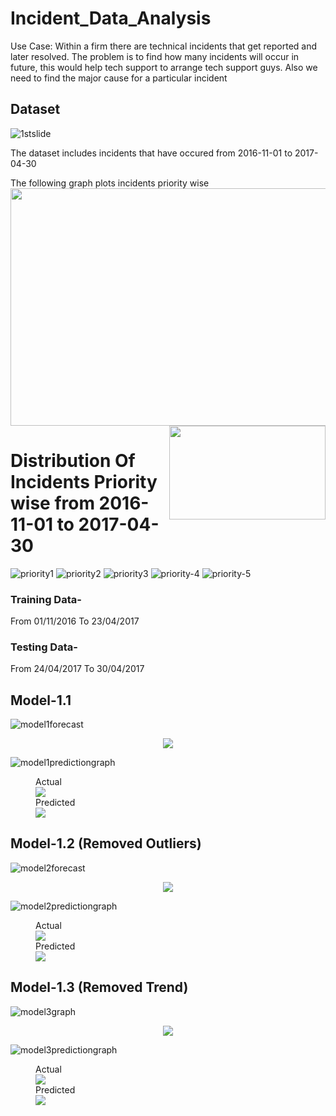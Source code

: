 # Incident_Data_Analysis
Use Case: Within a firm there are technical incidents that get reported and later resolved. The problem is to find how many incidents will occur in future, this would help tech support to arrange tech support guys. Also we need to find the major cause for a particular incident

## Dataset
![1stslide](https://user-images.githubusercontent.com/29193001/42799497-b2a995a8-89b5-11e8-931a-bc26a9689162.png)

The dataset includes incidents that have occured from 2016-11-01 to 2017-04-30 

The following graph plots incidents priority wise
<img width="600" height="380" src="https://user-images.githubusercontent.com/29193001/42799906-325b3e04-89b7-11e8-817b-1b46ef64cb47.png">
<img width="250" height="150" align ="right" src="https://user-images.githubusercontent.com/29193001/42799907-32970c40-89b7-11e8-98e1-714c63526049.png">

# Distribution Of Incidents Priority wise from 2016-11-01 to 2017-04-30 

![priority1](https://user-images.githubusercontent.com/29193001/42799386-4b10cea2-89b5-11e8-86d1-e9672e6fbe2c.png)
![priority2](https://user-images.githubusercontent.com/29193001/42799388-4b65d370-89b5-11e8-801c-152fc95e0852.png)
![priority3](https://user-images.githubusercontent.com/29193001/42799389-4bdd4ce8-89b5-11e8-82c7-1426a9d83594.png)
![priority-4](https://user-images.githubusercontent.com/29193001/42799390-4c1f115a-89b5-11e8-9fd6-f6745a7b3f87.png)
![priority-5](https://user-images.githubusercontent.com/29193001/42799392-4c6672a2-89b5-11e8-9e79-1791b9b5411b.png)

### Training Data- 
From 01/11/2016
To      23/04/2017
### Testing Data-
From 24/04/2017
To      30/04/2017

## Model-1.1 
![model1forecast](https://user-images.githubusercontent.com/29193001/42799399-4e81755a-89b5-11e8-9414-a2b364599cb6.png)

<p align="center">
<img src="https://user-images.githubusercontent.com/29193001/42807114-95fb465a-89cd-11e8-99a6-7437595d1d68.png">
</p>

![model1predictiongraph](https://user-images.githubusercontent.com/29193001/42799400-4ecba09e-89b5-11e8-8fce-001a5d3dbc8b.png)

<figure>
<figcaption>Actual</figcaption>
<img src="https://user-images.githubusercontent.com/29193001/42807110-95c1ae0e-89cd-11e8-8482-3cc780cd412a.png">
<figcaption>Predicted</figcaption>
<img src="https://user-images.githubusercontent.com/29193001/42807118-968358ce-89cd-11e8-9b9e-ea261073dd8a.png">
</figure>


## Model-1.2 (Removed Outliers)
![model2forecast](https://user-images.githubusercontent.com/29193001/42799401-4f0e7928-89b5-11e8-89fc-75c59fdc591e.png)

<p align="center">
<img src="https://user-images.githubusercontent.com/29193001/42807116-964121ca-89cd-11e8-874e-10390abf9dac.png">
</p>

![model2predictiongraph](https://user-images.githubusercontent.com/29193001/42817756-b3a82028-89ec-11e8-9bb7-dae936d78e04.png)

<figure>
<figcaption>Actual</figcaption>
<img src="https://user-images.githubusercontent.com/29193001/42807105-94bca9b4-89cd-11e8-87c5-e6d375a23a0a.png">
<figcaption>Predicted</figcaption>
<img src="https://user-images.githubusercontent.com/29193001/42807109-9571db36-89cd-11e8-8dee-22775226c455.png">
</figure>


## Model-1.3 (Removed Trend)
![model3graph](https://user-images.githubusercontent.com/29193001/42816780-8bb952e2-89e9-11e8-8fe6-bd630bfca2bd.png)

<p align="center">
<img src="https://user-images.githubusercontent.com/29193001/42816870-d768d370-89e9-11e8-81dd-d71b96038870.png">
</p>

![model3predictiongraph](https://user-images.githubusercontent.com/29193001/42816779-8b5c4b56-89e9-11e8-935c-ce77fe199ae7.png)

<figure>
<figcaption>Actual</figcaption>
<img src="https://user-images.githubusercontent.com/29193001/42816872-d7ec421e-89e9-11e8-8096-2c74500ad7a9.png">
<figcaption>Predicted</figcaption>
<img src="https://user-images.githubusercontent.com/29193001/42816871-d7a87cbe-89e9-11e8-9dee-11ff2b5fcffa.png">
</figure>




